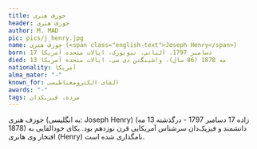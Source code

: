 ```yaml
---
title: جوزف هنری
header: جوزف هنری
author: M. MAD
pic: pics/j_henry.jpg
name: جوزف هنری (<span class="english-text">Joseph Henry</span>)
born: 17 دسامبر 1797، آلبانی، نیویورک، ایالات متحده آمریکا
died: 13 مه 1878 (86 سال)، واشینگتن دی سی، ایالات متحده آمریکا
nationality: آمریکا
alma_mater: "-"
known_for: القای الکترومغناطیسی
awards: "-"
tags: مرده، فیزیکدان
---
```

<p>
جوزف هنری (به انگلیسی:
<span class="english-text">Joseph Henry</span>)
(زاده 17 دسامبر 1797 - درگذشته 13 مه 1878) دانشمند و فیزیک‌دان سرشناس
آمریکایی قرن نوزدهم بود. یکای خودالقایی به افتخار وی هانری
(<span class="english-text">Henry</span>)
نامگذاری شده است.
</p>

